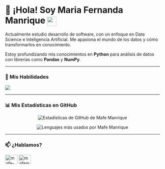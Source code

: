 # 👋 ¡Hola! Soy Maria Fernanda Manrique <img src="https://media.tenor.com/images/a9459ad96f8b33846945182a9f1c4664/tenor.gif" width="30" align="absmiddle">

<p align="left">
  Actualmente estudio desarrollo de software, con un enfoque en Data Science e Inteligencia Artificial. Me apasiona el mundo de los datos y cómo transformarlos en conocimiento.
</p>
<p align="left">
  Estoy profundizando mis conocimientos en <strong>Python</strong> para análisis de datos con librerías como <strong>Pandas</strong> y <strong>NumPy</strong>.
</p>

---

### 🚀 Mis Habilidades

<p align="left">
  <a href="https://skillicons.dev">
    <img src="https://skillicons.dev/icons?i=python,pandas,numpy,javascript,html,css,c,cplusplus,php,postgresql,git" />
  </a>
</p>

---

### 📊 Mis Estadísticas en GitHub

<p align="center">
  <img align="center" src="https://github-readme-stats.vercel.app/api?username=mafemanriquemoreno&show_icons=true&locale=es&theme=dark" alt="Estadísticas de GitHub de Mafe Manrique" />
</p>

<p align="center">
  <img align="center" src="https://github-readme-stats.vercel.app/api/top-langs/?username=mafemanriquemoreno&layout=compact&locale=es&theme=dark" alt="Lenguajes más usados por Mafe Manrique" />
</p>

---

### 📫 ¿Hablamos?

<p align="left">
  <a href="https://www.linkedin.com/in/mafe-manrique-moreno" target="_blank"><img align="center" src="https://raw.githubusercontent.com/rahuldkjain/github-profile-readme-generator/master/src/images/icons/Social/linked-in-alt.svg" alt="mafe-manrique-moreno" height="30" width="40" /></a>
  <a href="https://twitter.com/mafemanrique_03" target="_blank"><img align="center" src="https://raw.githubusercontent.com/rahuldkjain/github-profile-readme-generator/master/src/images/icons/Social/twitter.svg" alt="mafemanrique_03" height="30" width="40" /></a>
</p>
